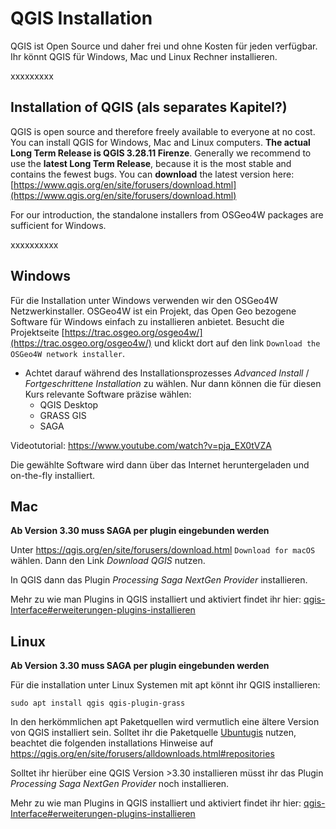 # QGIS Installation
QGIS ist Open Source und daher frei und ohne Kosten für jeden verfügbar. Ihr könnt QGIS für Windows, Mac und Linux Rechner installieren. 

xxxxxxxxx

## Installation of QGIS  (als separates Kapitel?)

QGIS is open source and therefore freely available to everyone at no cost. You can install QGIS for Windows, Mac and Linux computers. __The actual Long Term Release is QGIS 3.28.11 Firenze__. Generally we recommend to use the __latest Long Term Release__, because it is the most stable and contains the fewest bugs. You can __download__ the latest version here: [https://www.qgis.org/en/site/forusers/download.html](https://www.qgis.org/en/site/forusers/download.html)

For our introduction, the standalone installers from OSGeo4W packages are sufficient for Windows.

xxxxxxxxxx

## Windows
Für die Installation unter Windows verwenden wir den OSGeo4W Netzwerkinstaller. OSGeo4W ist ein Projekt, das Open Geo bezogene Software für Windows einfach zu installieren anbietet. Besucht die Projektseite [https://trac.osgeo.org/osgeo4w/](https://trac.osgeo.org/osgeo4w/) und klickt dort auf den link `Download the ​OSGeo4W network installer`. 

* Achtet darauf während des Installationsprozesses _Advanced Install_ / _Fortgeschrittene Installation_ zu wählen. Nur dann können die für diesen Kurs relevante Software präzise wählen:
   - QGIS Desktop
   - GRASS GIS
   - SAGA
  
Videotutorial: https://www.youtube.com/watch?v=pja_EX0tVZA

Die gewählte Software wird dann über das Internet heruntergeladen und on-the-fly installiert.


## Mac

__**Ab Version 3.30 muss SAGA per plugin eingebunden werden**__

 Unter https://qgis.org/en/site/forusers/download.html `Download for macOS` wählen. Dann den Link _Download QGIS_ nutzen. 

In QGIS dann das Plugin _Processing Saga NextGen Provider_ installieren. 

Mehr zu wie man Plugins in QGIS installiert und aktiviert findet ihr hier:
[qgis-Interface#erweiterungen-plugins-installieren](https://courses.gistools.geog.uni-heidelberg.de/giscience/gis-einfuehrung/-/wikis/qgis-Interface#erweiterungen-plugins-installieren)

## Linux

__**Ab Version 3.30 muss SAGA per plugin eingebunden werden**__

Für die installation unter Linux Systemen mit apt könnt ihr QGIS installieren:

```
sudo apt install qgis qgis-plugin-grass
```

In den herkömmlichen apt Paketquellen wird vermutlich eine ältere Version von QGIS installiert sein. Solltet ihr die Paketquelle [Ubuntugis](https://launchpad.net/~ubuntugis/+archive/ubuntu/ppa) nutzen, beachtet die folgenden installations Hinweise auf https://qgis.org/en/site/forusers/alldownloads.html#repositories

Solltet ihr hierüber eine QGIS Version >3.30 installieren müsst ihr das Plugin _Processing Saga NextGen Provider_ noch installieren. 

Mehr zu wie man Plugins in QGIS installiert und aktiviert findet ihr hier:
[qgis-Interface#erweiterungen-plugins-installieren](https://courses.gistools.geog.uni-heidelberg.de/giscience/gis-einfuehrung/-/wikis/qgis-Interface#erweiterungen-plugins-installieren)
 
